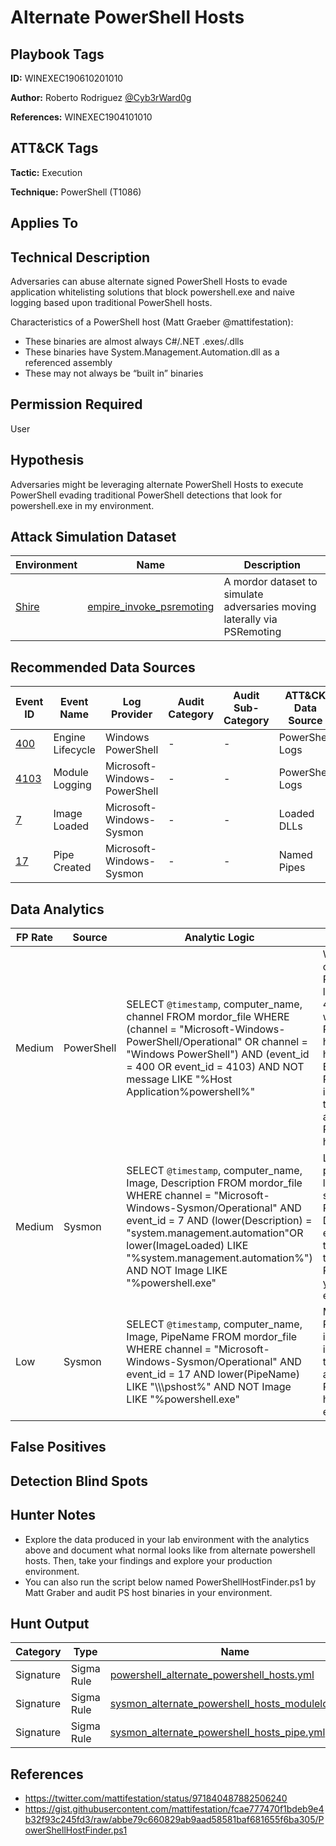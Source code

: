 # Alternate PowerShell Hosts

## Playbook Tags

**ID:** WINEXEC190610201010

**Author:** Roberto Rodriguez [@Cyb3rWard0g](https://twitter.com/Cyb3rWard0g)

**References:** WINEXEC1904101010

## ATT&CK Tags

**Tactic:** Execution

**Technique:** PowerShell (T1086)

## Applies To

## Technical Description

Adversaries can abuse alternate signed PowerShell Hosts to evade application whitelisting solutions that block powershell.exe and naive logging based upon traditional PowerShell hosts.

Characteristics of a PowerShell host (Matt Graeber @mattifestation):

* These binaries are almost always C#/.NET .exes/.dlls
* These binaries have System.Management.Automation.dll as a referenced assembly
* These may not always be “built in” binaries

## Permission Required

User

## Hypothesis

Adversaries might be leveraging alternate PowerShell Hosts to execute PowerShell evading traditional PowerShell detections that look for powershell.exe in my environment.

## Attack Simulation Dataset

| Environment| Name | Description |
|--------|---------|---------|
| [Shire](https://github.com/Cyb3rWard0g/mordor/tree/acf9f6be6a386783a20139ceb2faf8146378d603/environment/shire) | [empire_invoke_psremoting](https://github.com/Cyb3rWard0g/mordor/blob/acf9f6be6a386783a20139ceb2faf8146378d603/small_datasets/windows/execution/powershell_T1086/empire_invoke_psremoting.md) | A mordor dataset to simulate adversaries moving laterally via PSRemoting |

## Recommended Data Sources

| Event ID | Event Name | Log Provider | Audit Category | Audit Sub-Category | ATT&CK Data Source |
|---------|---------|----------|----------|---------|---------|
| [400](https://github.com/Cyb3rWard0g/OSSEM/blob/master/data_dictionaries/windows/powershell/events/event-400.md) | Engine Lifecycle | Windows PowerShell | - | - | PowerShell Logs |
| [4103](https://github.com/Cyb3rWard0g/OSSEM/blob/master/data_dictionaries/windows/powershell/events/event-4103.md) | Module Logging | Microsoft-Windows-PowerShell | - | - | PowerShell Logs |
| [7](https://github.com/Cyb3rWard0g/OSSEM/blob/master/data_dictionaries/windows/sysmon/event-7.md) | Image Loaded | Microsoft-Windows-Sysmon | - | - | Loaded DLLs |
| [17](https://github.com/Cyb3rWard0g/OSSEM/blob/master/data_dictionaries/windows/sysmon/event-7.md) | Pipe Created | Microsoft-Windows-Sysmon | - | - | Named Pipes |

## Data Analytics

| FP Rate | Source | Analytic Logic | Description |
|--------|---------|---------|---------|
| Medium | PowerShell | SELECT `@timestamp`, computer_name, channel FROM mordor_file WHERE (channel = "Microsoft-Windows-PowerShell/Operational" OR channel = "Windows PowerShell") AND (event_id = 400 OR event_id = 4103) AND NOT message LIKE "%Host Application%powershell%" | Within the classic PowerShell log, event ID 400 indicates when a new PowerShell host process has started. Excluding PowerShell.exe is a good way to find alternate PowerShell hosts |
| Medium | Sysmon |  SELECT `@timestamp`, computer_name, Image, Description FROM mordor_file WHERE channel = "Microsoft-Windows-Sysmon/Operational" AND event_id = 7 AND (lower(Description) = "system.management.automation"OR lower(ImageLoaded) LIKE "%system.management.automation%") AND NOT Image LIKE "%powershell.exe"  | Looking for processes loading a specific PowerShell DLL is a very effective way to document the use of PowerShell in your environment |
| Low | Sysmon |  SELECT `@timestamp`, computer_name, Image, PipeName FROM mordor_file WHERE channel = "Microsoft-Windows-Sysmon/Operational" AND event_id = 17 AND lower(PipeName) LIKE "\\\\\pshost%" AND NOT Image LIKE "%powershell.exe" | Monitoring for PSHost* pipes is another interesting way to find other alternate PowerShell hosts in your environment. |

## False Positives

## Detection Blind Spots

## Hunter Notes

* Explore the data produced in your lab environment with the analytics above and document what normal looks like from alternate powershell hosts. Then, take your findings and explore your production environment.
* You can also run the script below named PowerShellHostFinder.ps1 by Matt Graber and audit PS host binaries in your environment.

## Hunt Output

| Category | Type | Name |
|--------|---------|---------|
| Signature | Sigma Rule | [powershell_alternate_powershell_hosts.yml](https://github.com/Cyb3rWard0g/ThreatHunter-Playbook/tree/master/signatures/sigma/powershell_alternate_powershell_hosts.yml) |
| Signature | Sigma Rule | [sysmon_alternate_powershell_hosts_moduleload.yml](https://github.com/Cyb3rWard0g/ThreatHunter-Playbook/tree/master/signatures/sigma/sysmon_alternate_powershell_hosts_moduleload.yml) |
| Signature | Sigma Rule | [sysmon_alternate_powershell_hosts_pipe.yml](https://github.com/Cyb3rWard0g/ThreatHunter-Playbook/tree/master/signatures/sigma/sysmon_alternate_powershell_hosts_pipe.yml) |

## References

* https://twitter.com/mattifestation/status/971840487882506240
* https://gist.githubusercontent.com/mattifestation/fcae777470f1bdeb9e4b32f93c245fd3/raw/abbe79c660829ab9aad58581baf681655f6ba305/PowerShellHostFinder.ps1
